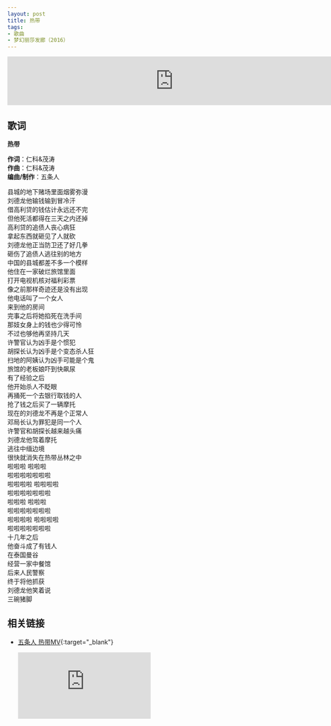 ```yaml
---
layout: post
title: 热带
tags:
- 歌曲
- 梦幻丽莎发廊（2016）
---
```


<iframe frameborder="no" border="0" marginwidth="0" marginheight="0" width="750" height="110" loading="lazy" sandbox="allow-popups allow-scripts allow-same-origin" src="https://www.xiami.com/webapp/embed-player?autoPlay=1&id=1795301299"></iframe>

## 歌词

**热带**

**作词**：仁科&茂涛  
**作曲**：仁科&茂涛  
**编曲/制作**：五条人

县城的地下赌场里面烟雾弥漫  
刘德龙他输钱输到冒冷汗  
借高利贷的钱估计永远还不完  
但他死活都得在三天之内还掉  
高利贷的追债人丧心病狂  
拿起东西就砸见了人就砍  
刘德龙他正当防卫还了好几拳  
砸伤了追债人逃往别的地方  
中国的县城都差不多一个模样  
他住在一家破烂旅馆里面  
打开电视机核对福利彩票  
像之前那样奇迹还是没有出现  
他电话叫了一个女人  
来到他的房间  
完事之后将她掐死在洗手间  
那妓女身上的钱也少得可怜  
不过也够他再坚持几天  
许警官认为凶手是个惯犯  
胡探长认为凶手是个变态杀人狂  
扫地的阿姨认为凶手可能是个鬼  
旅馆的老板娘吓到快飙尿  
有了经验之后  
他开始杀人不眨眼  
再捅死一个去银行取钱的人  
抢了钱之后买了一辆摩托  
现在的刘德龙不再是个正常人  
邓局长认为罪犯是同一个人  
许警官和胡探长越来越头痛  
刘德龙他驾着摩托  
逃往中缅边境  
很快就消失在热带丛林之中  
啦啦啦 啦啦啦  
啦啦啦啦啦啦啦  
啦啦啦啦 啦啦啦啦  
啦啦啦啦啦啦啦  
啦啦啦 啦啦啦  
啦啦啦啦啦啦啦  
啦啦啦啦 啦啦啦啦  
啦啦啦啦啦啦啦  
十几年之后  
他奋斗成了有钱人  
在泰国曼谷  
经营一家中餐馆  
后来人民警察  
终于将他抓获  
刘德龙他笑着说  
三碗猪脚

## 相关链接

- [五条人 热带MV](https://www.bilibili.com/video/BV1L5411b7yF?from=search&seid=3757469120450079830){:target="_blank"}

  <div class="iframe-container"><iframe class="responsive-iframe" src='http://player.bilibili.com/player.html?aid=456980417&cid=230898505&page=1&high_quality=1' frameborder="no" allowfullscreen="true"></iframe></div>
  